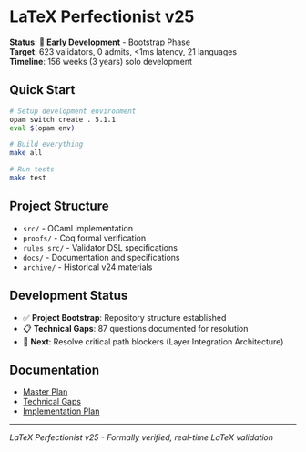 # LaTeX Perfectionist v25

**Status**: 🚧 **Early Development** - Bootstrap Phase  
**Target**: 623 validators, 0 admits, <1ms latency, 21 languages  
**Timeline**: 156 weeks (3 years) solo development  

## Quick Start

```bash
# Setup development environment
opam switch create . 5.1.1
eval $(opam env)

# Build everything
make all

# Run tests
make test
```

## Project Structure

- `src/` - OCaml implementation
- `proofs/` - Coq formal verification  
- `rules_src/` - Validator DSL specifications
- `docs/` - Documentation and specifications
- `archive/` - Historical v24 materials

## Development Status

- ✅ **Project Bootstrap**: Repository structure established
- 📋 **Technical Gaps**: 87 questions documented for resolution
- 🎯 **Next**: Resolve critical path blockers (Layer Integration Architecture)

## Documentation

- [Master Plan](docs/specifications/v25/v25_MASTER_PLAN.md)
- [Technical Gaps](docs/specifications/v25/COMPREHENSIVE_TECHNICAL_GAPS_AND_DOUBTS_DOCUMENT.md)
- [Implementation Plan](docs/specifications/v25/COMPLETE_V25_SPECIFICATION_IMPLEMENTATION_PLAN.md)

---

*LaTeX Perfectionist v25 - Formally verified, real-time LaTeX validation*